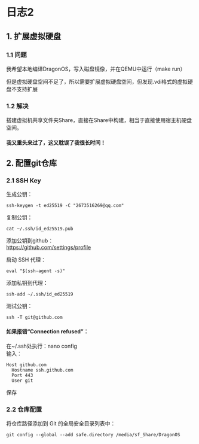 # 日志2

## 1. 扩展虚拟硬盘

### 1.1 问题

我希望本地编译DragonOS，写入磁盘镜像，并在QEMU中运行（make run）

但是虚拟硬盘空间不足了，所以需要扩展虚拟硬盘空间，但发现.vdi格式的虚拟硬盘不支持扩展

### 1.2 解决

搭建虚拟机共享文件夹Share，直接在Share中构建，相当于直接使用宿主机硬盘空间。

#### 我又重头来过了，这又耽误了我很长时间！

## 2. 配置git仓库

### 2.1 SSH Key

生成公钥：
~~~
ssh-keygen -t ed25519 -C "2673516269@qq.com"
~~~

复制公钥：
~~~
cat ~/.ssh/id_ed25519.pub
~~~

添加公钥到github：  
https://github.com/settings/profile

启动 SSH 代理：
~~~
eval "$(ssh-agent -s)"
~~~

添加私钥到代理：
~~~
ssh-add ~/.ssh/id_ed25519
~~~

测试公钥：
~~~
ssh -T git@github.com
~~~

#### 如果报错“Connection refused”：  
在~/.ssh处执行：nano config  
输入：  
~~~
Host github.com
  Hostname ssh.github.com
  Port 443
  User git
~~~
保存

### 2.2 仓库配置

将仓库路径添加到 Git 的全局安全目录列表中：
~~~
git config --global --add safe.directory /media/sf_Share/DragonOS
~~~

